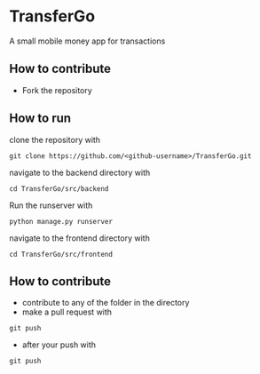 # TransferGo
A small mobile money app for transactions

## How to contribute
- Fork the repository


## How to run

clone the repository with
```
git clone https://github.com/<github-username>/TransferGo.git
```

navigate to the backend directory with
```
cd TransferGo/src/backend
```

Run the runserver with 
```
python manage.py runserver
```

navigate to the frontend directory with
```
cd TransferGo/src/frontend
```

## How to contribute

- contribute to any of the folder in the directory
- make a pull request with
 ```
 git push
 ```
- after your push with
 ```
 git push
 ```